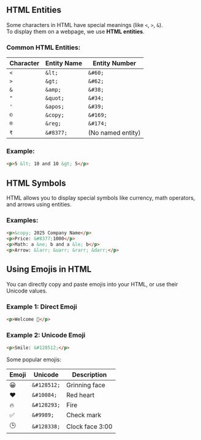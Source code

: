 ## HTML Entities

Some characters in HTML have special meanings (like `<`, `>`, `&`).  
To display them on a webpage, we use **HTML entities**.

### Common HTML Entities:

| Character | Entity Name | Entity Number |
|-----------|-------------|---------------|
| `<`       | `&lt;`      | `&#60;`        |
| `>`       | `&gt;`      | `&#62;`        |
| `&`       | `&amp;`     | `&#38;`        |
| `"`       | `&quot;`    | `&#34;`        |
| `'`       | `&apos;`    | `&#39;`        |
| `©`       | `&copy;`    | `&#169;`       |
| `®`       | `&reg;`     | `&#174;`       |
| `₹`       | `&#8377;`   | (No named entity) |

### Example:

```html
<p>5 &lt; 10 and 10 &gt; 5</p>
```

## HTML Symbols

HTML allows you to display special symbols like currency, math operators, and arrows using entities.

### Examples:

```html
<p>&copy; 2025 Company Name</p>
<p>Price: &#8377;1000</p>
<p>Math: a &ne; b and a &le; b</p>
<p>Arrow: &larr; &uarr; &rarr; &darr;</p>
```

## Using Emojis in HTML

You can directly copy and paste emojis into your HTML, or use their Unicode values.

### Example 1: Direct Emoji

```html
<p>Welcome 🎉</p>
```

### Example 2: Unicode Emoji

```html
<p>Smile: &#128512;</p>
```

Some popular emojis:

| Emoji | Unicode | Description       |
|-------|---------|-------------------|
| 😀    | `&#128512;` | Grinning face      |
| ❤️    | `&#10084;`  | Red heart          |
| 🔥    | `&#128293;` | Fire               |
| ✅    | `&#9989;`   | Check mark         |
| 🕒    | `&#128338;` | Clock face 3:00    |
```